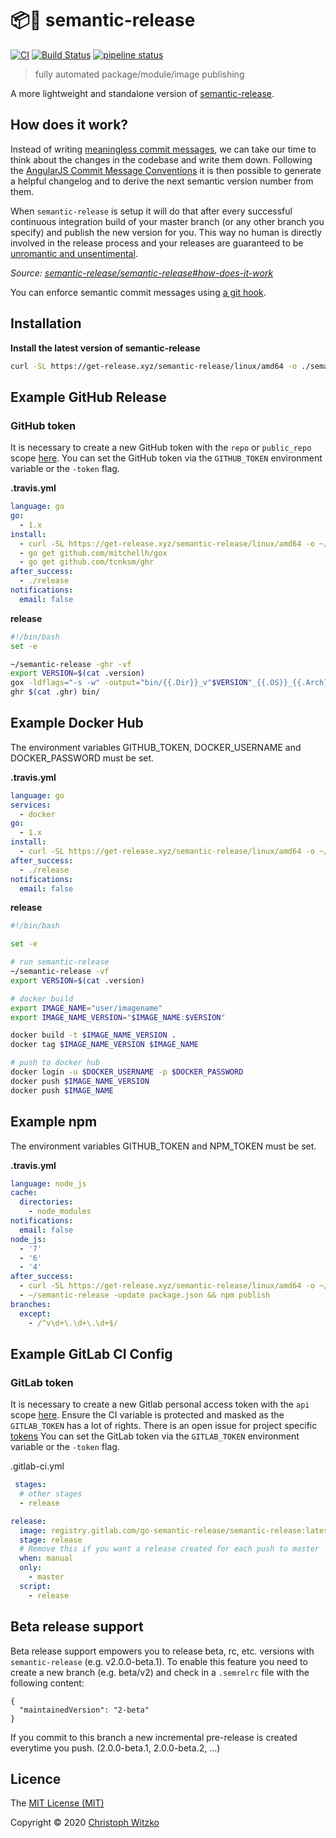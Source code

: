 # :package::rocket: semantic-release
[![CI](https://github.com/go-semantic-release/semantic-release/workflows/CI/badge.svg?branch=master)](https://github.com/go-semantic-release/semantic-release/actions?query=workflow%3ACI+branch%3Amaster)
[![Build Status](https://travis-ci.org/go-semantic-release/semantic-release.svg?branch=master)](https://travis-ci.org/go-semantic-release/semantic-release)
[![pipeline status](https://gitlab.com/go-semantic-release/semantic-release/badges/master/pipeline.svg)](https://gitlab.com/go-semantic-release/semantic-release/pipelines)

> fully automated package/module/image publishing

A more lightweight and standalone version of [semantic-release](https://github.com/semantic-release/semantic-release).

## How does it work?
Instead of writing [meaningless commit messages](http://whatthecommit.com/), we can take our time to think about the changes in the codebase and write them down. Following the [AngularJS Commit Message Conventions](https://docs.google.com/document/d/1QrDFcIiPjSLDn3EL15IJygNPiHORgU1_OOAqWjiDU5Y/edit) it is then possible to generate a helpful changelog and to derive the next semantic version number from them.

When `semantic-release` is setup it will do that after every successful continuous integration build of your master branch (or any other branch you specify) and publish the new version for you. This way no human is directly involved in the release process and your releases are guaranteed to be [unromantic and unsentimental](http://sentimentalversioning.org/).

_Source: [semantic-release/semantic-release#how-does-it-work](https://github.com/semantic-release/semantic-release#how-does-it-work)_

You can enforce semantic commit messages using [a git hook](https://github.com/hazcod/semantic-commit-hook).

## Installation
__Install the latest version of semantic-release__
```bash
curl -SL https://get-release.xyz/semantic-release/linux/amd64 -o ./semantic-release && chmod +x ./semantic-release
```

## Example GitHub Release

### GitHub token
It is necessary to create a new GitHub token with the `repo` or `public_repo` scope [here](https://github.com/settings/tokens/new).
You can set the GitHub token via the `GITHUB_TOKEN` environment variable or the `-token` flag.

__.travis.yml__
```yml
language: go
go:
  - 1.x
install:
  - curl -SL https://get-release.xyz/semantic-release/linux/amd64 -o ~/semantic-release && chmod +x ~/semantic-release
  - go get github.com/mitchellh/gox
  - go get github.com/tcnksm/ghr
after_success:
  - ./release
notifications:
  email: false
```

__release__
```bash
#!/bin/bash
set -e

~/semantic-release -ghr -vf
export VERSION=$(cat .version)
gox -ldflags="-s -w" -output="bin/{{.Dir}}_v"$VERSION"_{{.OS}}_{{.Arch}}"
ghr $(cat .ghr) bin/

```

## Example Docker Hub

The environment variables GITHUB_TOKEN, DOCKER_USERNAME and DOCKER_PASSWORD must be set.

__.travis.yml__
```yml
language: go
services:
  - docker
go:
  - 1.x
install:
  - curl -SL https://get-release.xyz/semantic-release/linux/amd64 -o ~/semantic-release && chmod +x ~/semantic-release
after_success:
  - ./release
notifications:
  email: false
```
__release__
```bash
#!/bin/bash

set -e

# run semantic-release
~/semantic-release -vf
export VERSION=$(cat .version)

# docker build
export IMAGE_NAME="user/imagename"
export IMAGE_NAME_VERSION="$IMAGE_NAME:$VERSION"

docker build -t $IMAGE_NAME_VERSION .
docker tag $IMAGE_NAME_VERSION $IMAGE_NAME

# push to docker hub
docker login -u $DOCKER_USERNAME -p $DOCKER_PASSWORD
docker push $IMAGE_NAME_VERSION
docker push $IMAGE_NAME

```

## Example npm

The environment variables GITHUB_TOKEN and NPM_TOKEN must be set.

__.travis.yml__
```yml
language: node_js
cache:
  directories:
    - node_modules
notifications:
  email: false
node_js:
  - '7'
  - '6'
  - '4'
after_success:
  - curl -SL https://get-release.xyz/semantic-release/linux/amd64 -o ~/semantic-release && chmod +x ~/semantic-release
  - ~/semantic-release -update package.json && npm publish
branches:
  except:
    - /^v\d+\.\d+\.\d+$/
```

## Example GitLab CI Config

### GitLab token
It is necessary to create a new Gitlab personal access token with the `api` scope [here](https://gitlab.com/profile/personal_access_tokens).
Ensure the CI variable is protected and masked as the `GITLAB_TOKEN` has a lot of rights. There is an open issue for project specific [tokens](https://gitlab.com/gitlab-org/gitlab/issues/756)
You can set the GitLab token via the `GITLAB_TOKEN` environment variable or the `-token` flag.

.gitlab-ci.yml
```yml
 stages:
  # other stages
  - release

release:
  image: registry.gitlab.com/go-semantic-release/semantic-release:latest # Replace this with the current release
  stage: release
  # Remove this if you want a release created for each push to master
  when: manual
  only:
    - master
  script:
    - release
```


## Beta release support
Beta release support empowers you to release beta, rc, etc. versions with `semantic-release` (e.g. v2.0.0-beta.1). To enable this feature you need to create a new branch (e.g. beta/v2) and check in a `.semrelrc` file with the following content:
```
{
  "maintainedVersion": "2-beta"
}
```
If you commit to this branch a new incremental pre-release is created everytime you push. (2.0.0-beta.1, 2.0.0-beta.2, ...)

## Licence

The [MIT License (MIT)](http://opensource.org/licenses/MIT)

Copyright © 2020 [Christoph Witzko](https://twitter.com/christophwitzko)
